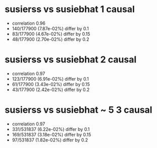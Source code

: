 # susierss vs susiebhat  1 causal

- correlation 0.96
- 140/177900 (7.87e-02%) differ by 0.1
- 83/177900 (4.67e-02%) differ by 0.15
- 48/177900 (2.70e-02%) differ by 0.2


# susierss vs susiebhat  2 causal

- correlation 0.97
- 123/177900 (6.91e-02%) differ by 0.1
- 61/177900 (3.43e-02%) differ by 0.15
- 43/177900 (2.42e-02%) differ by 0.2


# susierss vs susiebhat  ~ 5 3 causal

- correlation 0.97
- 331/531837 (6.22e-02%) differ by 0.1
- 169/531837 (3.18e-02%) differ by 0.15
- 97/531837 (1.82e-02%) differ by 0.2


